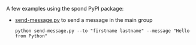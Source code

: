 A few examples using the spond PyPI package:

- [send-message.py](./send-message.py) to send a message in the main group
  ```
  python send-message.py --to "firstname lastname" --message "Hello from Python"
  ```
